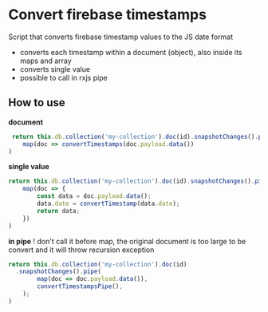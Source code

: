 # Convert firebase timestamps

Script that converts firebase timestamp values to the JS date format

* converts each timestamp within a document (object), also inside its maps and array
* converts single value
* possible to call in rxjs pipe

## How to use

**document**

```typescript
 return this.db.collection('my-collection').doc(id).snapshotChanges().pipe(
    map(doc => convertTimestamps(doc.payload.data())
)
```

**single value**

```typescript
return this.db.collection('my-collection').doc(id).snapshotChanges().pipe(
    map(doc => {
		const data = doc.payload.data();
		data.date = convertTimestamp(data.date);
		return data;
	})
)
```
**in pipe**
! don't call it before map, the original document is too large to be convert and it will throw recursion exception

```typescript
return this.db.collection('my-collection').doc(id)
  .snapshotChanges().pipe(
        map(doc => doc.payload.data()),
        convertTimestampsPipe(),
    );
)
```